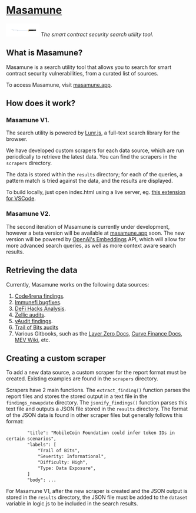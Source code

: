 # [Masamune](https://en.wikipedia.org/wiki/Masamune)

![](katana.png) *The smart contract security search utility tool.*

## What is Masamune?

Masamune is a search utility tool that allows you to search for smart contract security vulnerabilities, from a curated list of sources.

To access Masamune, visit [masamune.app](https://masamune.app).

## How does it work?

### Masamune V1.

The search utility is powered by [Lunr.js](https://lunrjs.com/), a full-text search library for the browser.

We have developed custom scrapers for each data source, which are run periodically to retrieve the latest data. You can find the scrapers in the `scrapers` directory.

The data is stored within the `results` directory; for each of the queries, a pattern match is tried against the data, and the results are displayed.

To build locally, just open index.html using a live server, eg. [this extension for VSCode](https://marketplace.visualstudio.com/items?itemName=yandeu.five-server).

### Masamune V2.

The second iteration of Masamune is currently under development, however a beta version will be available at [masamune.app](https://masamune.app) soon. The new version will be powered by [OpenAI's Embeddings](https://platform.openai.com/docs/guides/embeddings) API, which will allow for more advanced search queries, as well as more context aware search results.

## Retrieving the data

Currently, Masamune works on the following data sources:

1. [Code4rena findings](https://code4rena.com/reports).
2. [Immunefi bugfixes](https://github.com/immunefi-team/Web3-Security-Library).
3. [DeFi Hacks Analysis](https://wooded-meter-1d8.notion.site/0e85e02c5ed34df3855ea9f3ca40f53b).
4. [Zellic audits](https://github.com/Zellic/publications).
5. [yAudit findings](https://reports.yaudit.dev/).
6. [Trail of Bits audits](https://github.com/trailofbits/publications)
4. Various Gitbooks, such as the [Layer Zero Docs](https://layerzero.gitbook.io), [Curve Finance Docs](https://resources.curve.fi/), [MEV Wiki](https://www.mev.wiki/), etc.

## Creating a custom scraper

To add a new data source, a custom scraper for the report format must be created. Existing examples are found in the `scrapers` directory.

Scrapers have 2 main functions. The `extract_finding()` function parses the report files and stores the stored output in a text file in the `findings_newupdate` directory. The `jsonify_findings()` function parses this text file and outputs a JSON file stored in the `results` directory. The format of the JSON data is found in other scraper files but generally follows this format:

```
        "title": "MobileCoin Foundation could infer token IDs in certain scenarios",
        "labels": [
            "Trail of Bits",
            "Severity: Informational",
            "Difficulty: High",
            "Type: Data Exposure",
        ]
        "body": ...
```

For Masamune V1, after the new scraper is created and the JSON output is stored in the `results` directory, the JSON file must be added to the `dataset` variable in logic.js to be included in the search results.
